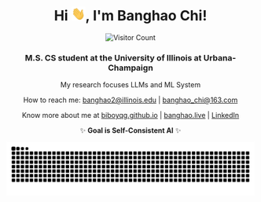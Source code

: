 <h1 align="center">Hi <img src="assets/hi.gif" height="28" alt="wave"/>, I'm Banghao Chi!</h1>

<div align="center">

![Visitor Count](https://profile-counter.glitch.me/BiboyQG/count.svg)

</div>

<h3 align="center">M.S. CS student at the University of Illinois at Urbana-Champaign</h3>

<div align="center">

My research focuses LLMs and ML System

How to reach me: banghao2@illinois.edu | banghao_chi@163.com

Know more about me at [biboyqg.github.io](https://biboyqg.github.io/) | [banghao.live](https://banghao.live) | [LinkedIn](https://www.linkedin.com/in/banghao-chi-550737276/)

✨ **Goal is Self-Consistent AI** ✨

<picture>
  <source media="(prefers-color-scheme: dark)" srcset="https://raw.githubusercontent.com/BiboyQG/BiboyQG/output/github-contribution-grid-snake-dark.svg">
  <source media="(prefers-color-scheme: light)" srcset="https://raw.githubusercontent.com/BiboyQG/BiboyQG/output/github-contribution-grid-snake.svg">
  <img alt="github contribution grid snake animation" src="https://raw.githubusercontent.com/BiboyQG/BiboyQG/output/github-contribution-grid-snake.svg">
</picture>

</div>
